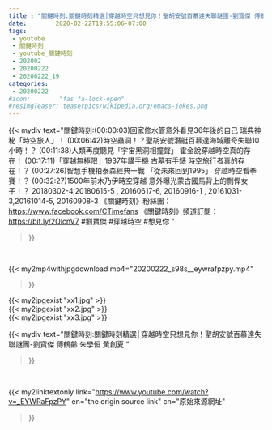 ```yaml
---
title : "關鍵時刻:關鍵時刻精選│穿越時空只想見你！聖胡安號百慕達失聯謎團-劉寶傑 傅鶴齡  朱學恒  黃創夏 "
date:        2020-02-22T19:55:06-07:00
tags:
 - youtube
 - 關鍵時刻
 - youtube_關鍵時刻
 - 202002
 - 20200222
 - 20200222_19
categories:
 - 20200222
#icon:        "fas fa-lock-open"
#resImgTeaser: teaserpics/wikipedia.org/emacs-jokes.png
---
```


{{< mydiv text="關鍵時刻:(00:00:03)回家修水管意外看見36年後的自己 瑞典神秘「時空旅人」！ (00:06:42)時空蟲洞！？聖胡安號潛艇百慕達海域離奇失聯10小時！？ (00:11:38)人類再度聽見「宇宙黑洞相撞聲」 霍金說穿越時空真的存在！ (00:17:11)「穿越無極限」1937年講手機 古墓有手錶 時空旅行者真的存在！？ (00:27:26)智慧手機拍泰森經典一戰 「從未來回到1995」 穿越時空看拳賽！？ (00:32:27)1500年前木乃伊時空穿越 意外曝光蒙古國馬背上的剽悍女子！？  20180302-4,20180615-5 , 20160617-6, 20160916-1 , 20161031-3,20161014-5, 20160908-3  《關鍵時刻》粉絲團：https://www.facebook.com/CTimefans 《關鍵時刻》頻道訂閱：https://bit.ly/2OlcnV7  #劉寶傑 #穿越時空 #想見你 "
>}}
<br>


{{< my2mp4withjpgdownload mp4="20200222_s98s__eywrafpzpy.mp4"
>}}

{{< my2jpgexist "xx1.jpg" >}}<br>
{{< my2jpgexist "xx2.jpg" >}}<br>
{{< my2jpgexist "xx3.jpg" >}}<br>



{{< mydiv text="關鍵時刻:關鍵時刻精選│穿越時空只想見你！聖胡安號百慕達失聯謎團-劉寶傑 傅鶴齡  朱學恒  黃創夏 "
>}}
<br>

{{< my2linktextonly link="https://www.youtube.com/watch?v=_EYWRaFpzPY"
en="the origin source link" cn="原始來源網址"
>}}


<br>

